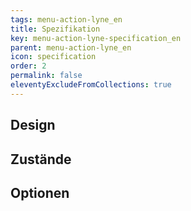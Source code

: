 ```yaml
---
tags: menu-action-lyne_en
title: Spezifikation
key: menu-action-lyne-specification_en
parent: menu-action-lyne_en
icon: specification
order: 2
permalink: false
eleventyExcludeFromCollections: true
---
```


## Design 

## Zustände

## Optionen


